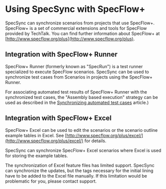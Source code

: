 # Using SpecSync with SpecFlow+

SpecSync can synchronize scenarios from projects that use SpecFlow+. SpecFlow+ is a set of commercial extensions and tools for SpecFlow provided by TechTalk. You can find further information about SpecFlow+ at [http://www.specflow.org/plus](http://www.specflow.org/plus).

## Integration with SpecFlow+ Runner

SpecFlow+ Runner \(formerly known as "SpecRun"\) is a test runner specialized to execute SpecFlow scenarios. SpecSync can be used to synchronize test cases from Scenarios in projects using the SpecFlow+ Runner.

For associating automated test results of SpecFlow+ Runner with the synchronized test cases, the "Assembly based execution" strategy can be used as described in the [Synchronizing automated test cases](synchronizing-automated-test-cases.md) article.\)

## Integration with SpecFlow+ Excel

SpecFlow+ Excel can be used to edit the scenarios or the scenario outline example tables in Excel. See [http://www.specflow.org/plus/excel/](http://www.specflow.org/plus/excel/) for details.

SpecSync can synchronize SpecFlow+ Excel scenarios where Excel is used for storing the example tables.

The synchronization of Excel feature files has limited support. SpecSync can synchronize the updates, but the tags necessary for the initial lining have to be added to the Excel file manually. If this limitation would be problematic for you, please contact support.

